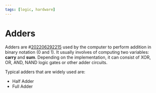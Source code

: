 ```yaml
---
tags: [logic, hardware]
---
```


# Adders

Adders are #[202206292215](202206292215.md) used by the computer to perform
addition in binary notation (0 and 1). It usually involves of computing two
variables: **carry** and **sum**. Depending on the implementation, it can
consist of XOR, OR, AND, NAND logic gates or other adder circuits.

Typical adders that are widely used are:
- Half Adder
- Full Adder

